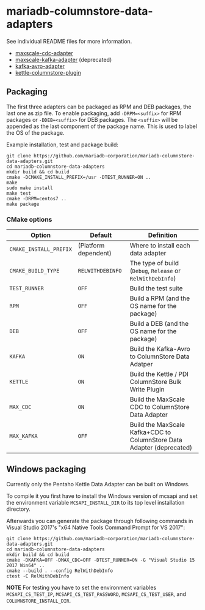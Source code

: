 # mariadb-columnstore-data-adapters

See individual README files for more information.

* [maxscale-cdc-adapter](maxscale-cdc-adapter/README.md)
* [maxscale-kafka-adapter](maxscale-kafka-adapter/README.md) (deprecated)
* [kafka-avro-adapter](kafka-avro-adapter/README.md)
* [kettle-columnstore-plugin](kettle-columnstore-bulk-exporter-plugin/README.md)

## Packaging

The first three adapters can be packaged as RPM and DEB packages, the last one as zip file.
 To enable packaging, add
`-DRPM=<suffix>` for RPM packages or `-DDEB=<suffix>` for DEB packages. The
`<suffix>` will be appended as the last component of the package name. This is
used to label the OS of the package.

Example installation, test and package build:
```shell
git clone https://github.com/mariadb-corporation/mariadb-columnstore-data-adapters.git
cd mariadb-columnstore-data-adapters
mkdir build && cd build
cmake -DCMAKE_INSTALL_PREFIX=/usr -DTEST_RUNNER=ON ..
make
sudo make install
make test
cmake -DRPM=centos7 ..
make package
```

### CMake options
| Option | Default | Definition |
| ------ | ------ | ---------- |
| `CMAKE_INSTALL_PREFIX` | (Platform dependent) | Where to install each data adapter |
| `CMAKE_BUILD_TYPE` | `RELWITHDEBINFO` | The type of build (`Debug`, `Release` or `RelWithDebInfo`) |
| `TEST_RUNNER` | `OFF` | Build the test suite |
| `RPM` | `OFF` | Build a RPM (and the OS name for the package) |
| `DEB` | `OFF` | Build a DEB (and the OS name for the package) |
| `KAFKA` | `ON` | Build the Kafka-Avro to ColumnStore Data Adatper |
| `KETTLE` | `ON` | Build the Kettle / PDI ColumnStore Bulk Write Plugin |
| `MAX_CDC` | `ON` | Build the MaxScale CDC to ColumnStore Data Adapter |
| `MAX_KAFKA` | `OFF` | Build the MaxScale Kafka+CDC to ColumnStore Data Adapter (deprecated) |

## Windows packaging

Currently only the Pentaho Kettle Data Adapter can be built on Windows. 

To compile it you first have to install the Windows version of mcsapi and set the environment variable ``MCSAPI_INSTALL_DIR`` to its top level installation directory.

Afterwards you can generate the package through following commands in Visual Studio 2017's "x64 Native Tools Command Prompt for VS 2017":

```
git clone https://github.com/mariadb-corporation/mariadb-columnstore-data-adapters.git
cd mariadb-columnstore-data-adapters
mkdir build && cd build
cmake -DKAFKA=OFF -DMAX_CDC=OFF -DTEST_RUNNER=ON -G "Visual Studio 15 2017 Win64" ..
cmake --build . --config RelWithDebInfo
ctest -C RelWithDebInfo
```

**NOTE** For testing you have to set the environment variables ``MCSAPI_CS_TEST_IP``, ``MCSAPI_CS_TEST_PASSWORD``, ``MCSAPI_CS_TEST_USER``, and ``COLUMNSTORE_INSTALL_DIR``.